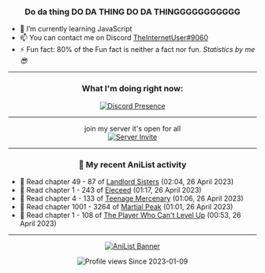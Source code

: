 <div align="center">

### Do da thing DO DA THING DO DA THINGGGGGGGGGGG
</div>

- 🌱 I’m currently learning JavaScript
- 📫 You can contact me on Discord [TheInternetUser#9060](https://discord.com/users/534117072796385300)
- ⚡ Fun fact: 80% of the Fun fact is neither a fact nor fun. _Statistics by me 😎_
<hr>

<div align="center">

### What I'm doing right now:
[![Discord Presence](https://lanyard.cnrad.dev/api/534117072796385300)](https://discord.com/users/534117072796385300)
<hr>

join my server it's open for all <br>
[![Server Invite](https://invidget.switchblade.xyz/bfYgVHxrSs)](https://discord.gg/bfYgVHxrSs)

<hr>
  
### 🌸 My recent AniList activity

</div>

<!-- ANILIST_ACTIVITY:start -->

-   📖 Read chapter 49 - 87 of [Landlord Sisters](https://anilist.co/manga/138564) (02:04, 26 April 2023)
-   📖 Read chapter 1 - 243 of [Eleceed](https://anilist.co/manga/106929) (01:17, 26 April 2023)
-   📖 Read chapter 4 - 133 of [Teenage Mercenary](https://anilist.co/manga/126297) (01:06, 26 April 2023)
-   📖 Read chapter 1001 - 3264 of [Martial Peak](https://anilist.co/manga/104494) (01:01, 26 April 2023)
-   📖 Read chapter 1 - 108 of [The Player Who Can't Level Up](https://anilist.co/manga/130511) (00:53, 26 April 2023)

<!-- ANILIST_ACTIVITY:end -->
<hr>

<div align="center">

[![AniList Banner](https://img.anili.st/User/929966)](https://anilist.co/user/TheInternetUser)

![Profile views](https://gpvc.arturio.dev/TheInternetUse7) Since 2023-01-09

</div>
